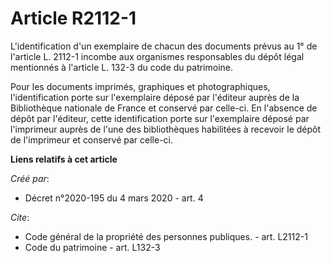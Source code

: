 # Article R2112-1

L'identification d'un exemplaire de chacun des documents prévus au 1° de l'article L. 2112-1 incombe aux organismes
responsables du dépôt légal mentionnés à l'article L. 132-3 du code du patrimoine. 

Pour les documents imprimés, graphiques et photographiques, l'identification porte sur l'exemplaire déposé par l'éditeur
auprès de la Bibliothèque nationale de France et conservé par celle-ci. En l'absence de dépôt par l'éditeur, cette
identification porte sur l'exemplaire déposé par l'imprimeur auprès de l'une des bibliothèques habilitées à recevoir le dépôt
de l'imprimeur et conservé par celle-ci.

**Liens relatifs à cet article**

_Créé par_:

  - Décret n°2020-195 du 4 mars 2020 - art. 4

_Cite_:

  - Code général de la propriété des personnes publiques. - art. L2112-1
  - Code du patrimoine - art. L132-3

